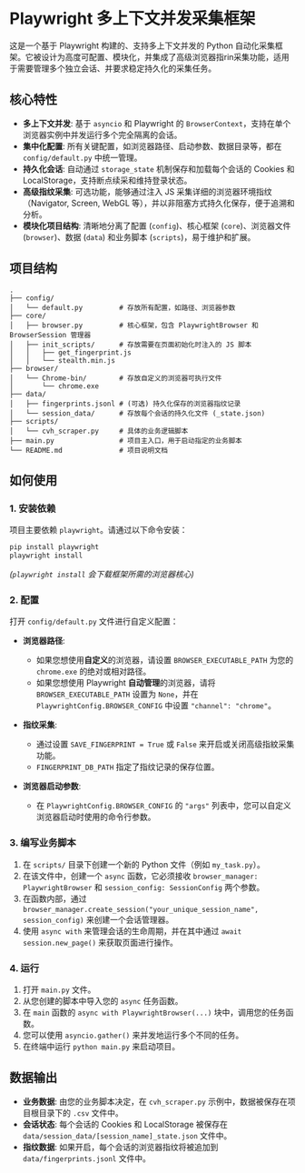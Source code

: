 # Playwright 多上下文并发采集框架

这是一个基于 Playwright 构建的、支持多上下文并发的 Python 自动化采集框架。它被设计为高度可配置、模块化，并集成了高级浏览器指rin采集功能，适用于需要管理多个独立会话、并要求稳定持久化的采集任务。

## 核心特性

- **多上下文并发**: 基于 `asyncio` 和 Playwright 的 `BrowserContext`，支持在单个浏览器实例中并发运行多个完全隔离的会话。
- **集中化配置**: 所有关键配置，如浏览器路径、启动参数、数据目录等，都在 `config/default.py` 中统一管理。
- **持久化会话**: 自动通过 `storage_state` 机制保存和加载每个会话的 Cookies 和 LocalStorage，支持断点续采和维持登录状态。
- **高级指纹采集**: 可选功能，能够通过注入 JS 采集详细的浏览器环境指纹（Navigator, Screen, WebGL 等），并以非阻塞方式持久化保存，便于追溯和分析。
- **模块化项目结构**: 清晰地分离了配置 (`config`)、核心框架 (`core`)、浏览器文件 (`browser`)、数据 (`data`) 和业务脚本 (`scripts`)，易于维护和扩展。

## 项目结构

```
.
├── config/
│   └── default.py         # 存放所有配置，如路径、浏览器参数
├── core/
│   ├── browser.py         # 核心框架，包含 PlaywrightBrowser 和 BrowserSession 管理器
│   ├── init_scripts/      # 存放需要在页面初始化时注入的 JS 脚本
│   │   ├── get_fingerprint.js
│   │   └── stealth.min.js
├── browser/
│   └── Chrome-bin/        # 存放自定义的浏览器可执行文件
│       └── chrome.exe
├── data/
│   ├── fingerprints.jsonl # (可选) 持久化保存的浏览器指纹记录
│   └── session_data/      # 存放每个会话的持久化文件 (_state.json)
├── scripts/
│   └── cvh_scraper.py     # 具体的业务逻辑脚本
├── main.py                # 项目主入口，用于启动指定的业务脚本
└── README.md              # 项目说明文档
```

## 如何使用

### 1. 安装依赖

项目主要依赖 `playwright`。请通过以下命令安装：

```bash
pip install playwright
playwright install
```
*(`playwright install` 会下载框架所需的浏览器核心)*

### 2. 配置

打开 `config/default.py` 文件进行自定义配置：

- **浏览器路径**:
  - 如果您想使用**自定义**的浏览器，请设置 `BROWSER_EXECUTABLE_PATH` 为您的 `chrome.exe` 的绝对或相对路径。
  - 如果您想使用 Playwright **自动管理**的浏览器，请将 `BROWSER_EXECUTABLE_PATH` 设置为 `None`，并在 `PlaywrightConfig.BROWSER_CONFIG` 中设置 `"channel": "chrome"`。

- **指纹采集**:
  - 通过设置 `SAVE_FINGERPRINT = True` 或 `False` 来开启或关闭高级指紋采集功能。
  - `FINGERPRINT_DB_PATH` 指定了指纹记录的保存位置。

- **浏览器启动参数**:
  - 在 `PlaywrightConfig.BROWSER_CONFIG` 的 `"args"` 列表中，您可以自定义浏览器启动时使用的命令行参数。

### 3. 编写业务脚本

1. 在 `scripts/` 目录下创建一个新的 Python 文件（例如 `my_task.py`）。
2. 在该文件中，创建一个 `async` 函数，它必须接收 `browser_manager: PlaywrightBrowser` 和 `session_config: SessionConfig` 两个参数。
3. 在函数内部，通过 `browser_manager.create_session("your_unique_session_name", session_config)` 来创建一个会话管理器。
4. 使用 `async with` 来管理会话的生命周期，并在其中通过 `await session.new_page()` 来获取页面进行操作。

### 4. 运行

1. 打开 `main.py` 文件。
2. 从您创建的脚本中导入您的 `async` 任务函数。
3. 在 `main` 函数的 `async with PlaywrightBrowser(...)` 块中，调用您的任务函数。
4. 您可以使用 `asyncio.gather()` 来并发地运行多个不同的任务。
5. 在终端中运行 `python main.py` 来启动项目。

## 数据输出

- **业务数据**: 由您的业务脚本决定，在 `cvh_scraper.py` 示例中，数据被保存在项目根目录下的 `.csv` 文件中。
- **会话状态**: 每个会话的 Cookies 和 LocalStorage 被保存在 `data/session_data/[session_name]_state.json` 文件中。
- **指纹数据**: 如果开启，每个会话的浏览器指纹将被追加到 `data/fingerprints.jsonl` 文件中。
